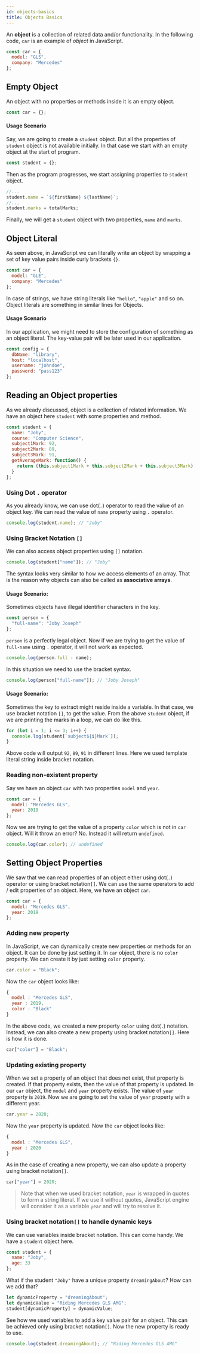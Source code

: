 ```yaml
---
id: objects-basics
title: Objects Basics
---
```


An **object** is a collection of related data and/or functionality. In the following code, `car` is an example of _object_ in JavaScript.

```javascript
const car = {
  model: "GLS",
  company: "Mercedes"
};
```

## Empty Object

An object with no properties or methods inside it is an empty object.

```javascript
const car = {};
```

#### Usage Scenario

Say, we are going to create a `student` object. But all the properties of `student` object is not available initially. In that case we start with an empty object at the start of program.

```javascript
const student = {};
```

Then as the program progresses, we start assigning properties to `student` object.

```javascript
//...
student.name = `${firstName} ${lastName}`;
//...
student.marks = totalMarks;
```

Finally, we will get a `student` object with two properties, `name` and `marks`.

## Object Literal

As seen above, in JavaScript we can literally write an object by wrapping a set of key value pairs inside curly brackets `{}`.

```javascript
const car = {
  model: "GLE",
  company: "Mercedes"
};
```

In case of strings, we have string literals like `"hello"`, `"apple"` and so on. Object literals are something in similar lines for Objects.

#### Usage Scenario

In our application, we might need to store the configuration of something as an object literal. The key-value pair will be later used in our application.

```javascript
const config = {
  dbName: "library",
  host: "localhost",
  username: "johndoe",
  password: "pass123"
};
```

## Reading an Object properties

As we already discussed, object is a collection of related information. We have an object here `student` with some properties and method.

```javascript
const student = {
  name: "Joby",
  course: "Computer Science",
  subject1Mark: 92,
  subject2Mark: 89,
  subject3Mark: 91,
  getAverageMark: function() {
    return (this.subject1Mark + this.subject2Mark + this.subject3Mark) / 3;
  }
};
```

### Using Dot `.` operator

As you already know, we can use dot(`.`) operator to read the value of an object key. We can read the value of `name` property using `.` operator.

```javascript
console.log(student.name); // "Joby"
```

### Using Bracket Notation `[]`

We can also access object properties using `[]` notation.

```javascript
console.log(student["name"]); // "Joby"
```

The syntax looks very similar to how we access elements of an array. That is the reason why objects can also be called as **associative arrays**.

#### Usage Scenario:

Sometimes objects have illegal identifier characters in the key.

```javascript
const person = {
  "full-name": "Joby Joseph"
};
```

`person` is a perfectly legal object. Now if we are trying to get the value of `full-name` using `.` operator, it will not work as expected.

```javascript
console.log(person.full - name);
```

In this situation we need to use the bracket syntax.

```javascript
console.log(person["full-name"]); // "Joby Joseph"
```

#### Usage Scenario:

Sometimes the key to extract might reside inside a variable. In that case, we use bracket notation `[]`, to get the value. From the above `student` object, if we are printing the marks in a loop, we can do like this.

```javascript
for (let i = 1; i <= 3; i++) {
  console.log(student[`subject${i}Mark`]);
}
```

Above code will output `92`, `89`, `91` in different lines. Here we used template literal string inside bracket notation.

### Reading non-existent property

Say we have an object `car` with two properties `model` and `year`.

```javascript
const car = {
  model: "Mercedes GLS",
  year: 2019
};
```

Now we are trying to get the value of a property `color` which is not in `car` object. Will it throw an error? No. Instead it will return `undefined`.

```javascript
console.log(car.color); // undefined
```

## Setting Object Properties

We saw that we can read properties of an object either using dot(`.`) operator or using bracket notation`[]`. We can use the same operators to add / edit properties of an object. Here, we have an object `car`.

```javascript
const car = {
  model: "Mercedes GLS",
  year: 2019
};
```

### Adding new property

In JavaScript, we can dynamically create new properties or methods for an object. It can be done by just setting it. In `car` object, there is no `color` property. We can create it by just setting `color` property.

```javascript
car.color = "Black";
```

Now the `car` object looks like:

```javascript
{
  model : "Mercedes GLS",
  year : 2019,
  color : "Black"
}
```

In the above code, we created a new property `color` using dot(`.`) notation. Instead, we can also create a new property using bracket notation`[]`. Here is how it is done.

```javascript
car["color"] = "Black";
```

### Updating existing property

When we set a property of an object that does not exist, that property is created. If that property exists, then the value of that property is updated. In our `car` object, the `model` and `year` property exists. The value of `year` property is `2019`. Now we are going to set the value of `year` property with a different year.

```javascript
car.year = 2020;
```

Now the `year` property is updated. Now the `car` object looks like:

```javascript
{
  model : "Mercedes GLS",
  year : 2020
}
```

As in the case of creating a new property, we can also update a property using bracket notation`[]`.

```javascript
car["year"] = 2020;
```

> Note that when we used bracket notation, `year` is wrapped in quotes to form a string literal. If we use it without quotes, JavaScript engine will consider it as a variable `year` and will try to resolve it.

### Using bracket notation`[]` to handle dynamic keys

We can use variables inside bracket notation. This can come handy. We have a `student` object here.

```javascript
const student = {
  name: "Joby",
  age: 33
};
```

What if the student `"Joby"` have a unique property `dreamingAbout`? How can we add that?

```javascript
let dynamicProperty = "dreamingAbout";
let dynamicValue = "Riding Mercedes GLS AMG";
student[dynamicProperty] = dynamicValue;
```

See how we used variables to add a key value pair for an object. This can be achieved only using bracket notation`[]`. Now the new property is ready to use.

```javascript
console.log(student.dreamingAbout); // "Riding Mercedes GLS AMG"
```
